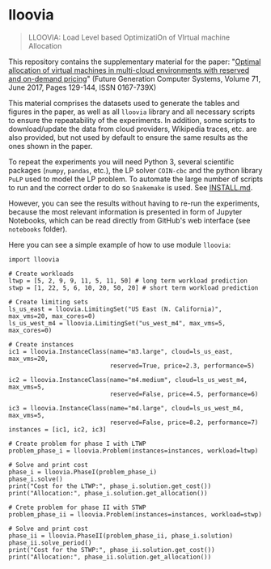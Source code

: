 lloovia
==============================

> LLOOVIA: Load Level based OptimizatiOn of VIrtual machine Allocation

This repository contains the supplementary material for the paper: "[Optimal allocation of virtual machines in multi-cloud environments with reserved and on-demand pricing][1]" (Future Generation Computer Systems, Volume 71, June 2017, Pages 129-144, ISSN 0167-739X)

This material comprises the datasets used to generate the tables and figures in the paper, as well as all `lloovia` library and all necessary scripts to ensure the repeatability of the experiments. In addition, some scripts to download/update the data from cloud providers, Wikipedia traces, etc. are also provided, but not used by default to ensure the same results as the ones shown in the paper.

To repeat the experiments you will need Python 3, several scientific packages (`numpy`, `pandas`, etc.), the LP solver `COIN-cbc` and the python library `PuLP` used to model the LP problem. To automate the large number of scripts to run and the correct order to do so `Snakemake` is used. See [INSTALL.md][].

However, you can see the results without having to re-run the experiments, because the most relevant information is presented in form of Jupyter Notebooks, which can be read directly from GitHub's web interface (see `notebooks` folder).

Here you can see a simple example of how to use module `lloovia`:

    import lloovia

    # Create workloads
    ltwp = [5, 2, 9, 9, 11, 5, 11, 50] # long term workload prediction
    stwp = [1, 22, 5, 6, 10, 20, 50, 20] # short term workload prediction

    # Create limiting sets
    ls_us_east = lloovia.LimitingSet("US East (N. California)", max_vms=20, max_cores=0)
    ls_us_west_m4 = lloovia.LimitingSet("us_west_m4", max_vms=5, max_cores=0)

    # Create instances
    ic1 = lloovia.InstanceClass(name="m3.large", cloud=ls_us_east, max_vms=20,
                                reserved=True, price=2.3, performance=5)

    ic2 = lloovia.InstanceClass(name="m4.medium", cloud=ls_us_west_m4, max_vms=5,
                                reserved=False, price=4.5, performance=6)

    ic3 = lloovia.InstanceClass(name="m4.large", cloud=ls_us_west_m4, max_vms=5,
                                reserved=False, price=8.2, performance=7)
    instances = [ic1, ic2, ic3]

    # Create problem for phase I with LTWP
    problem_phase_i = lloovia.Problem(instances=instances, workload=ltwp)

    # Solve and print cost
    phase_i = lloovia.PhaseI(problem_phase_i)
    phase_i.solve()
    print("Cost for the LTWP:", phase_i.solution.get_cost())
    print("Allocation:", phase_i.solution.get_allocation())

    # Crete problem for phase II with STWP
    problem_phase_ii = lloovia.Problem(instances=instances, workload=stwp)

    # Solve and print cost
    phase_ii = lloovia.PhaseII(problem_phase_ii, phase_i.solution)
    phase_ii.solve_period()
    print("Cost for the STWP:", phase_ii.solution.get_cost())
    print("Allocation:", phase_ii.solution.get_allocation())

[INSTALL.md]: INSTALL.md
[1]: http://dx.doi.org/10.1016/j.future.2017.02.004
